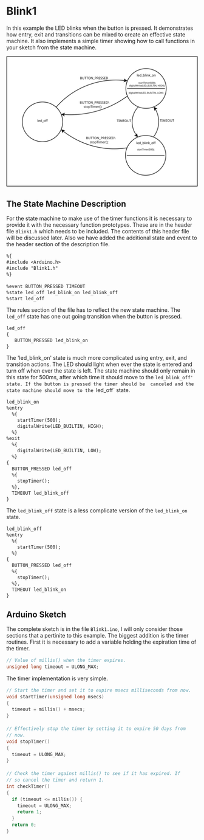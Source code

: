 # Blink1

 In this example the LED blinks when the button is pressed. It demonstrates
 how entry, exit and transitions can be mixed to create an effective state
 machine. It also implements a simple timer showing how to call functions
 in your sketch from the state machine.

<img src="./Blink1_state_diagram.svg" width="600px">

## The State Machine Description

For the state machine to make use of the timer functions it is necessary to
provide it with the necessary function prototypes. These are in the header 
file `Blink1.h` which needs to be included. The contents of this header file
will be discussed later. Also we have added the additional state and event 
to the header section of the description file.

```
%{
#include <Arduino.h>
#include "Blink1.h"
%}

%event BUTTON_PRESSED TIMEOUT
%state led_off led_blink_on led_blink_off 
%start led_off
```
The rules section of the file has to reflect the new state machine. The
`led_off` state has one out going transition when the button is pressed.

```
led_off
{
   BUTTON_PRESSED led_blink_on
}
```

The 'led_blink_on' state is much more complicated using entry, exit, 
and transition actions. The LED should light when ever the state is entered
and turn off when ever the state is left. The state machine should only
remain in this state for 500ms, after which time it should move to the 
`led_blink_off' state. If the button is pressed the timer should be 
canceled and the state machine should move to the `led_off` state.

```
led_blink_on
%entry
  %{
    startTimer(500);
    digitalWrite(LED_BUILTIN, HIGH);
  %}
%exit
  %{
    digitalWrite(LED_BUILTIN, LOW);
  %}
{
  BUTTON_PRESSED led_off
  %{
    stopTimer();
  %},
  TIMEOUT led_blink_off
}
```

The `led_blink_off` state is a less complicate version of the `led_blink_on`
state.

```
led_blink_off
%entry
  %{
    startTimer(500);
  %}
{
  BUTTON_PRESSED led_off
  %{
    stopTimer();
  %},
  TIMEOUT led_blink_on
}
```

## Arduino Sketch

The complete sketch is in the file `Blink1.ino`, I will only consider those
sections that a pertinite to this example. The biggest addition is the timer
routines. First it is necessary to add a variable holding the expiration
time of the timer.

```c++
// Value of millis() when the timer expires.
unsigned long timeout = ULONG_MAX;
```

The timer implementation is very simple. 

```c++
// Start the timer and set it to expire msecs milliseconds from now.
void startTimer(unsigned long msecs)
{
  timeout = millis() + msecs;
}

// Effectively stop the timer by setting it to expire 50 days from
// now. 
void stopTimer()
{
  timeout = ULONG_MAX;
}

// Check the timer against millis() to see if it has expired. If
// so cancel the timer and return 1.
int checkTimer()
{
  if (timeout <= millis()) {
    timeout = ULONG_MAX;
    return 1;
  }
  return 0;
}
```

 